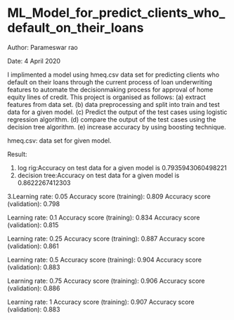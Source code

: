 # ML_Model_for_predict_clients_who_default_on_their_loans
Author: Parameswar rao

Date: 4 April 2020

I implimented a model using hmeq.csv data set for predicting clients who default on their loans through the current process of loan underwriting features to automate the decisionmaking process for approval of home equity lines of credit. This project is organised as follows:
(a) extract features from data set.
(b) data preprocessing and split into train and test data for a given model.
(c) Predict the output of the test cases using logistic regression algorithm.
(d) compare the output of the test cases using the decision tree algorithm.
(e) increase accuracy by using boosting technique.

hmeq.csv: data set for given model.

Result: 
1. log rig:Accuracy on test data for a given model is 0.7935943060498221
2. decision tree:Accuracy on test data for a given model is 0.8622267412303

3.Learning rate:  0.05
  Accuracy score (training): 0.809
  Accuracy score (validation): 0.798

  Learning rate:  0.1
  Accuracy score (training): 0.834
  Accuracy score (validation): 0.815

  Learning rate:  0.25
  Accuracy score (training): 0.887
  Accuracy score (validation): 0.861

  Learning rate:  0.5
  Accuracy score (training): 0.904
  Accuracy score (validation): 0.883

  Learning rate:  0.75
  Accuracy score (training): 0.906
  Accuracy score (validation): 0.886

  Learning rate:  1
  Accuracy score (training): 0.907
  Accuracy score (validation): 0.883
